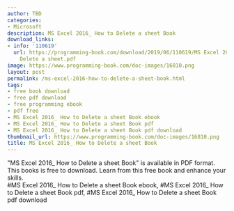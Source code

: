 ```yaml
---
author: TBD
categories:
- Microsoft
description: MS Excel 2016_ How to Delete a sheet Book
download_links:
- info: '110619'
  url: https://programming-book.com/download/2019/06/110619/MS Excel 2016_ How to
    Delete a sheet.pdf
image: https://www.programming-book.com/doc-images/16810.png
layout: post
permalink: /ms-excel-2016-how-to-delete-a-sheet-book.html
tags:
- free book download
- free pdf download
- free programming ebook
- pdf free
- MS Excel 2016_ How to Delete a sheet Book ebook
- MS Excel 2016_ How to Delete a sheet Book pdf
- MS Excel 2016_ How to Delete a sheet Book pdf download
thumbnail_url: https://www.programming-book.com/doc-images/16810.png
title: MS Excel 2016_ How to Delete a sheet Book
---
```


 
<div class="item-desc text-justify">
  "MS Excel 2016_ How to Delete a sheet Book" is available in PDF format. This books is free to download. Learn from this free book and enhance your skills.
  <br>
  #MS Excel 2016_ How to Delete a sheet Book ebook, #MS Excel 2016_ How to Delete a sheet Book pdf, #MS Excel 2016_ How to Delete a sheet Book pdf download
</div>